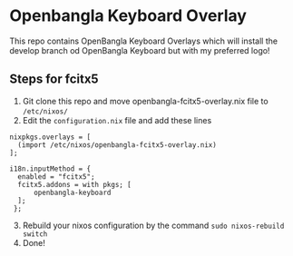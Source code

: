 # Openbangla Keyboard Overlay 

This repo contains OpenBangla Keyboard Overlays which will install the develop branch od OpenBangla Keyboard but with my preferred logo! 

## Steps for fcitx5
1. Git clone this repo and move openbangla-fcitx5-overlay.nix file to ```/etc/nixos/```
2. Edit the ```configuration.nix``` file and add these lines
  ```
nixpkgs.overlays = [
    (import /etc/nixos/openbangla-fcitx5-overlay.nix)
  ];

i18n.inputMethod = {
    enabled = "fcitx5";
    fcitx5.addons = with pkgs; [
        openbangla-keyboard
    ];
   };

```
3. Rebuild your nixos configuration by the command ```sudo nixos-rebuild switch```
4. Done! 
